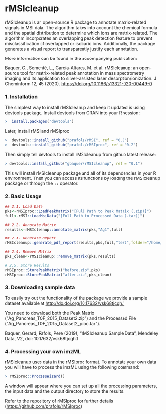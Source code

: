 # rMSIcleanup

rMSIcleanup is an open-source R package to annotate matrix-related signals in MSI data. The algorithm takes into account the chemical formula and the spatial distribution to determine which ions are matrix-related. The algorithm incorporates an overlapping peak detection feature to prevent misclassification of overlapped or isobaric ions. Additionally, the package generates a visual report to transparently justify each annotation.

More information can be found in the accompanying publication: 

Baquer, G., Sementé, L., García-Altares, M. et al. rMSIcleanup: an open-source tool for matrix-related peak annotation in mass spectrometry imaging and its application to silver-assisted laser desorption/ionization. J Cheminform 12, 45 (2020). https://doi.org/10.1186/s13321-020-00449-0

### 1. Installation

The simplest way to install rMSIcleanup and keep it updated is using devtools package. Install devtools from CRAN into your R session:
```R
>  install.packages("devtools")
```
Later, install rMSI and rMSIproc
```R
>  devtools::install_github("prafols/rMSI", ref = "0.8")
>  devtools::install_github("prafols/rMSIproc", ref = "0.2")
```
Then simply tell devtools to install rMSIcleanup from github latest release:
```R
> devtools::install_github("gbaquer/rMSIcleanup", ref = "0.1")
```
This will install rMSIcleanup package and all of its dependencies in your R environment. Then you can access its functions by loading the rMSIcleanup package or through the `::` operator.

### 2. Basic Usage
```R
## 2.1. Load Data
pks<-rMSIproc::LoadPeakMatrix("[Full Path to Peak Matrix (.zip)]")
full<-rMSI::LoadMsiData("[Full Path to Processed Data (.tar)]")

## 2.2. Annotate Matrix
results<-rMSIcleanup::annotate_matrix(pks,"Ag1",full)

## 2.3. Generate Report
rMSIcleanup::generate_pdf_report(results,pks,full,"test",folder="/home/gbaquer/")

## 2.4. Remove Matrix
pks_clean<-rMSIcleanup::remove_matrix(pks,results)

# 2.5. Store Results
rMSIproc::StorePeakMatrix("before.zip",pks)
rMSIproc::StorePeakMatrix("after.zip",pks_clean)
```
### 3. Downloading sample data
To easily try out the functionality of the package we provide a sample dataset available at http://dx.doi.org/10.17632/vsk68tjcgh.1

You need to download both the Peak Matrix ("Ag_Pancreas_TOF_2015_Dataset2.zip") and the Processed File ("Ag_Pancreas_TOF_2015_Dataset2_proc.tar").

Baquer, Gerard; Ràfols, Pere (2019), “rMSIcleanup Sample Data”, Mendeley Data, V2, doi: 10.17632/vsk68tjcgh.1

### 4. Processing your own imzML
rMSIcleanup uses data in the rMSIproc format. To annotate your own data you will have to process the imzML using the following command:

```R
> rMSIproc::ProcessWizard()
```
A window will appear where you can set up all the processing parameters, the input data and the output directory to store the results.

Refer to the repository of rMSIproc for further details (https://github.com/prafols/rMSIproc)

